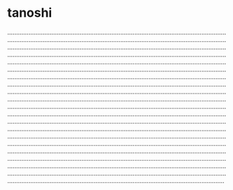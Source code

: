 # tanoshi

...........................................................................................................................................................................................................................................................................................................................................................................................................................................................................................................................................................................................................................................................................................................................................................................................................................................................................................................................................................................................................................................................................................................................................................................................................................................................................................................................................................................................................................................................................................................................................................................................................................................................................................................................................................................................................................................................................................................................................................................................................................................................................................................................................................................................................................................................................................................................................................................................................................................................................................................................................................................................................................................................................................................